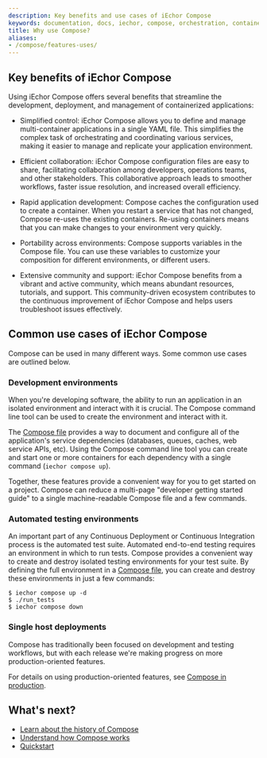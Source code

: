 ```yaml
---
description: Key benefits and use cases of iEchor Compose
keywords: documentation, docs, iechor, compose, orchestration, containers, uses,  benefits
title: Why use Compose?
aliases: 
- /compose/features-uses/
---
```


## Key benefits of iEchor Compose

Using iEchor Compose offers several benefits that streamline the development, deployment, and management of containerized applications:

- Simplified control: iEchor Compose allows you to define and manage multi-container applications in a single YAML file. This simplifies the complex task of orchestrating and coordinating various services, making it easier to manage and replicate your application environment.

- Efficient collaboration: iEchor Compose configuration files are easy to share, facilitating collaboration among developers, operations teams, and other stakeholders. This collaborative approach leads to smoother workflows, faster issue resolution, and increased overall efficiency.

- Rapid application development: Compose caches the configuration used to create a container. When you restart a service that has not changed, Compose re-uses the existing containers. Re-using containers means that you can make changes to your environment very quickly.

- Portability across environments: Compose supports variables in the Compose file. You can use these variables to customize your composition for different environments, or different users.

- Extensive community and support: iEchor Compose benefits from a vibrant and active community, which means abundant resources, tutorials, and support. This community-driven ecosystem contributes to the continuous improvement of iEchor Compose and helps users troubleshoot issues effectively.

## Common use cases of iEchor Compose

Compose can be used in many different ways. Some common use cases are outlined
below.

### Development environments

When you're developing software, the ability to run an application in an
isolated environment and interact with it is crucial. The Compose command
line tool can be used to create the environment and interact with it.

The [Compose file](../compose-file/_index.md) provides a way to document and configure
all of the application's service dependencies (databases, queues, caches,
web service APIs, etc). Using the Compose command line tool you can create
and start one or more containers for each dependency with a single command
(`iechor compose up`).

Together, these features provide a convenient way for you to get
started on a project. Compose can reduce a multi-page "developer getting
started guide" to a single machine-readable Compose file and a few commands.

### Automated testing environments

An important part of any Continuous Deployment or Continuous Integration process
is the automated test suite. Automated end-to-end testing requires an
environment in which to run tests. Compose provides a convenient way to create
and destroy isolated testing environments for your test suite. By defining the full environment in a [Compose file](../compose-file/_index.md), you can create and destroy these environments in just a few commands:

```console
$ iechor compose up -d
$ ./run_tests
$ iechor compose down
```

### Single host deployments

Compose has traditionally been focused on development and testing workflows,
but with each release we're making progress on more production-oriented features.

For details on using production-oriented features, see
[Compose in production](../production.md).

## What's next?

- [Learn about the history of Compose](history.md)
- [Understand how Compose works](../compose-application-model.md)
- [Quickstart](../gettingstarted.md)
